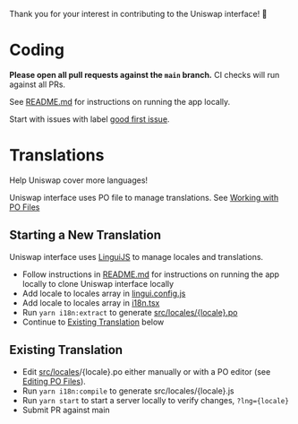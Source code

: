 Thank you for your interest in contributing to the Uniswap interface! 🦄

# Coding

**Please open all pull requests against the `main` branch.**
CI checks will run against all PRs.

See [README.md](https://github.com/Uniswap/uniswap-interface/blob/main/README.md) for instructions on running the app locally.

Start with issues with label [good first issue](https://github.com/Uniswap/uniswap-interface/issues?q=is%3Aopen+is%3Aissue+label%3A%22good+first+issue%22).

# Translations

Help Uniswap cover more languages!

Uniswap interface uses PO file to manage translations. See [Working with PO Files](https://www.gnu.org/software/trans-coord/manual/gnun/html_node/PO-Files.html#PO-Files)

## Starting a New Translation

Uniswap interface uses [LinguiJS](https://lingui.js.org/) to manage locales and translations.

- Follow instructions in [README.md](https://github.com/Uniswap/uniswap-interface/blob/main/README.md) for instructions on running the app locally to clone Uniswap interface locally
- Add locale to locales array in [lingui.config.js](https://github.com/Uniswap/uniswap-interface/blob/main/lingui.config.js#L14)
- Add locale to locales array in [i18n.tsx](https://github.com/Uniswap/uniswap-interface/blob/main/src/i18n.tsx#L7)
- Run `yarn i18n:extract` to generate [src/locales/{locale}.po](https://github.com/Uniswap/uniswap-interface/tree/main/src/locales)
- Continue to [Existing Translation](#existing-translation) below

## Existing Translation

- Edit [src/locales](https://github.com/Uniswap/uniswap-interface/tree/main/src/locales)/{locale}.po either manually or with a PO editor (see [Editing PO Files](https://www.gnu.org/software/trans-coord/manual/web-trans/html_node/PO-Editors.html)).
- Run `yarn i18n:compile` to generate src/locales/{locale}.js
- Run `yarn start` to start a server locally to verify changes, `?lng={locale}`
- Submit PR against main
